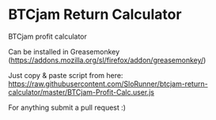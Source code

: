 BTCjam Return Calculator
========================

BTCjam profit calculator


Can be installed in Greasemonkey (https://addons.mozilla.org/sl/firefox/addon/greasemonkey/)

Just copy & paste script from here: https://raw.githubusercontent.com/SloRunner/btcjam-return-calculator/master/BTCjam-Profit-Calc.user.js

For anything submit a pull request :)
